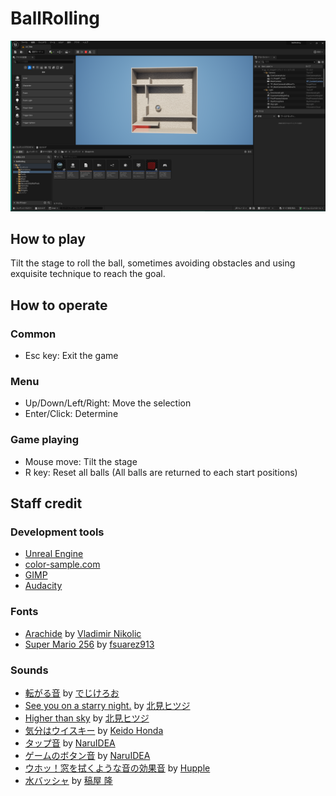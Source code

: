 # BallRolling

![Screenshot](image-2024-01-04-133248.png)  

## How to play

Tilt the stage to roll the ball, sometimes avoiding obstacles and using exquisite technique to reach the goal.  

## How to operate

### Common
- Esc key: Exit the game

### Menu
- Up/Down/Left/Right: Move the selection
- Enter/Click: Determine

### Game playing
- Mouse move: Tilt the stage
- R key: Reset all balls (All balls are returned to each start positions)

## Staff credit

### Development tools
- [Unreal Engine](https://www.unrealengine.com/)
- [color-sample.com](https://www.color-sample.com/)
- [GIMP](https://www.gimp.org/)
- [Audacity](https://www.audacityteam.org/)

### Fonts
- [Arachide](https://www.dafont.com/arachide.font) by
  [Vladimir Nikolic](https://www.dafont.com/profile.php?user=984451)
- [Super Mario 256](https://www.dafont.com/super-mario-256.font) by
  [fsuarez913](https://www.dafont.com/profile.php?user=515895)

### Sounds
- [転がる音](https://www.digipot.net/?p=76955) by
  [でじけろお](https://www.digipot.net/?page_id=2)
- [See you on a starry night.](https://dova-s.jp/bgm/play19990.html) by
  [北見ヒツジ](https://dova-s.jp/_contents/author/profile452.html)
- [Higher than sky](https://dova-s.jp/bgm/play18649.html) by
  [北見ヒツジ](https://dova-s.jp/_contents/author/profile452.html)
- [気分はウイスキー](https://dova-s.jp/bgm/play5466.html) by
  [Keido Honda](https://dova-s.jp/_contents/author/profile141.html)
- [タップ音](https://dova-s.jp/se/play1457.html) by
  [NaruIDEA](https://dova-s.jp/_contents/author/profile370.html)
- [ゲームのボタン音](https://dova-s.jp/se/play1384.html) by
  [NaruIDEA](https://dova-s.jp/_contents/author/profile370.html)
- [ウホッ！窓を拭くような音の効果音](https://dova-s.jp/se/play1440.html) by
  [Hupple](https://dova-s.jp/_contents/author/profile405.html)
- [水バッシャ](https://dova-s.jp/se/play1230.html) by
  [稿屋 隆](https://dova-s.jp/_contents/author/profile000.html)
